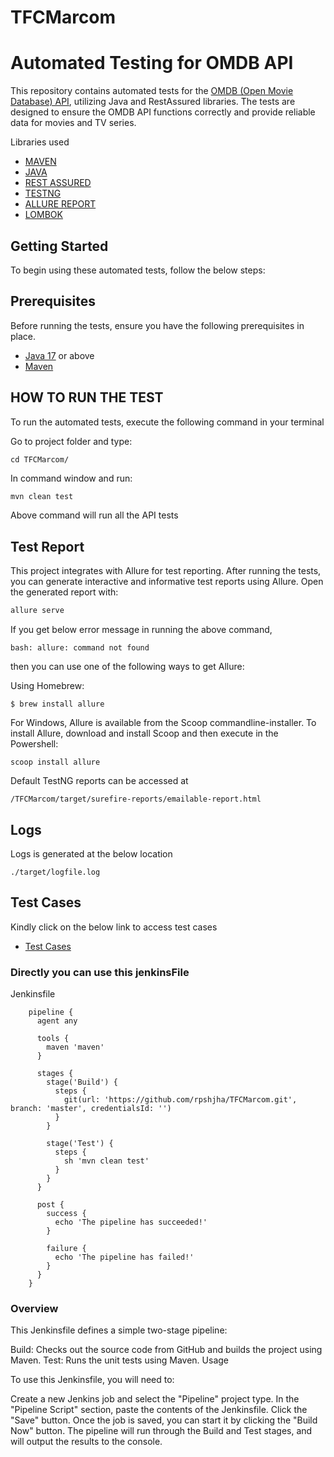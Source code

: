 # TFCMarcom

# Automated Testing for OMDB API

This repository contains automated tests for the [OMDB (Open Movie Database) API](https://www.omdbapi.com/), utilizing Java and RestAssured libraries. The tests are designed to ensure the OMDB API functions correctly and provide reliable data for movies and TV series.

Libraries used

* [MAVEN](https://maven.apache.org/download.cgi)
* [JAVA](https://www.oracle.com/java/technologies/downloads/#java17)
* [REST ASSURED](https://rest-assured.io/)
* [TESTNG](https://testng.org/doc/)
* [ALLURE REPORT](https://allurereport.org/docs/)
* [LOMBOK](https://projectlombok.org/)

## Getting Started

To begin using these automated tests, follow the below steps:

## Prerequisites

Before running the tests, ensure you have the following prerequisites in place.

* [Java 17](https://www.oracle.com/java/technologies/downloads/#java17) or above
* [Maven](https://maven.apache.org/install.html)

## HOW TO RUN THE TEST

To run the automated tests, execute the following command in your terminal

Go to project folder and type:

    cd TFCMarcom/ 

In command window and run:

```bash
mvn clean test
```

Above command will run all the API tests

## Test Report

This project integrates with Allure for test reporting. After running the tests, you can generate interactive and informative test reports using Allure. Open the generated report with:

```bash
allure serve
```

If you get below error message in running the above command, 

    bash: allure: command not found

then you can use one of the following ways to get Allure:

Using Homebrew:

    $ brew install allure

For Windows, Allure is available from the Scoop commandline-installer. To install Allure, download and install Scoop and then execute in the Powershell:
    
    scoop install allure

Default TestNG reports can be accessed at 

    /TFCMarcom/target/surefire-reports/emailable-report.html

## Logs

Logs is generated at the below location

    ./target/logfile.log

## Test Cases 

Kindly click on the below link to access test cases

* [Test Cases](https://docs.google.com/spreadsheets/d/1oLfWtkv9VlvYo50ioyHWvSGMl1Zp_DIeM8KE8JIouHM/edit?usp=sharing)



### Directly you can use this jenkinsFile

Jenkinsfile

```
    pipeline {
      agent any
    
      tools {
        maven 'maven'
      }
    
      stages {
        stage('Build') {
          steps {
            git(url: 'https://github.com/rpshjha/TFCMarcom.git', branch: 'master', credentialsId: '')
          }
        }
    
        stage('Test') {
          steps {
            sh 'mvn clean test'
          }
        }
      }
    
      post {
        success {
          echo 'The pipeline has succeeded!'
        }
    
        failure {
          echo 'The pipeline has failed!'
        }
      }
    }
```
### Overview

This Jenkinsfile defines a simple two-stage pipeline:

Build: Checks out the source code from GitHub and builds the project using Maven.
Test: Runs the unit tests using Maven.
Usage

To use this Jenkinsfile, you will need to:

Create a new Jenkins job and select the "Pipeline" project type.
In the "Pipeline Script" section, paste the contents of the Jenkinsfile.
Click the "Save" button.
Once the job is saved, you can start it by clicking the "Build Now" button. The pipeline will run through the Build and Test stages, and will output the results to the console.
